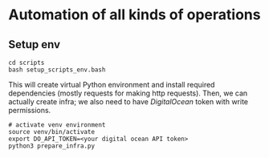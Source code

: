 # Automation of all kinds of operations

## Setup env
```
cd scripts
bash setup_scripts_env.bash
```

This will create virtual Python environment and install required dependencies (mostly requests for making http requests).
Then, we can actually create infra; we also need to have *DigitalOcean* token with write permissions.

```
# activate venv environment
source venv/bin/activate
export DO_API_TOKEN=<your digital ocean API token>
python3 prepare_infra.py
```